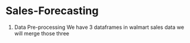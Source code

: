 # Sales-Forecasting
1. Data Pre-processing
   We have 3 dataframes in walmart sales data we will merge those three
   
